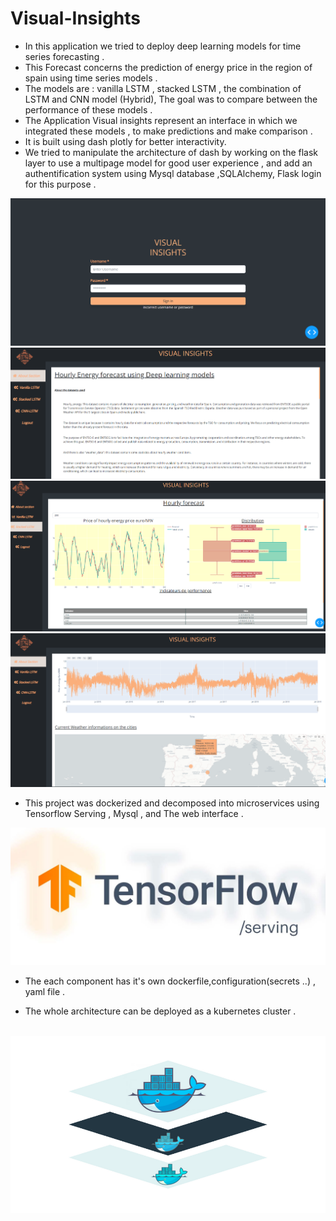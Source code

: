 # Visual-Insights

- In this application we tried to deploy deep learning models for time series forecasting .
- This Forecast concerns the prediction of energy price in the region of spain using time series models .
- The models are  : vanilla LSTM , stacked LSTM , the combination of LSTM and CNN model (Hybrid), The goal was to compare between the performance of these models .
- The Application Visual insights represent an interface in which we integrated these models , to make predictions and make comparison .
- It is built using dash plotly  for better interactivity.
- We tried to manipulate the architecture of dash by working on the flask layer  to use a multipage model for good user experience ,  and add an authentification system  using Mysql database ,SQLAlchemy, Flask login  for this purpose .

<img src="./screenshots/login.webp" alt=""/>
<br>
<img src="./screenshots/sec_abt1.png" alt=""/>
<br>
<img src="./screenshots/forecast.webp" alt=""/>
<br>
<img src="./screenshots/sec_abt2.png" alt=""/>


- This project was dockerized and decomposed into microservices using Tensorflow Serving , Mysql , and The web interface .

<img src="./screenshots/TF_serving.webp" alt=""/>

<br>

- The each component has it's own dockerfile,configuration(secrets ..) , yaml file .

- The whole architecture can be deployed as a kubernetes cluster . 

<br>

<img src="./screenshots/docker.png" alt=""/>


